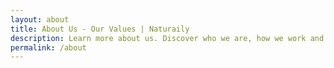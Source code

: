 ```yaml
---
layout: about
title: About Us - Our Values | Naturaily
description: Learn more about us. Discover who we are, how we work and what are our values. 
permalink: /about
---
```

